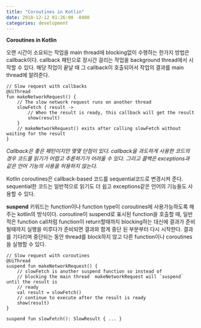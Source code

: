 ```yaml
---
title: "Coroutines in Kotlin"
date: 2018-12-12 01:26:00 -0400
categories: development
---
```


**Coroutines in Kotlin**

오랜 시간이 소요되는 작업을 main thread에 blocking없이 수행하는 한가지 방법은 callback이다. callback 패턴으로 장시간 걸리는 작업을 background thread에서 시작할 수 있다. 해당 작업이 끝날 때 그 callback이 호출되어서 작업의 결과를 main thread에 알려준다.

```
// Slow request with callbacks
@UiThread
fun makeNetworkRequest() {
    // The slow network request runs on another thread
    slowFetch { result ->
        // When the result is ready, this callback will get the result
        show(result)
    }
    // makeNetworkRequest() exits after calling slowFetch without waiting for the result
}
```

*Callback은 좋은 패턴이지만 몇몇 단점이 있다. callback을 과도하게 사용한 코드의 경우 코드를 읽기가 어렵고 추론하기가 어려울 수 있다. 그리고 콜백은 exceptions과 같은 언어 기능의 사용을 허용하지 않는다.*

Kotlin coroutines은 callback-based 코드를 sequential코드로 변경시켜 준다. sequential한 코드는 일반적으로 읽기도 더 쉽고 exceptions같은 언어의 기능들도 사용할 수 있다.


**suspend** 키워드는 function이나 function type이 coroutines에 사용가능하도록 해주는 kotlin의 방식이다. coroutine이 suspend로 표시된 function을 호출할 때, 일반적은 function call처럼 function이 return할때까지 blocking하는 대신에 결과가 준비 될때까지 실행을 미루다가 준비되면 결과와 함게 중단 된 부분부터 다시 시작한다.
결과를 기다리며 중단되는 동안 thread를 block하지 않고 다른 function이나 coroutines을 실행할 수 있다.

```
// Slow request with coroutines
@UiThread
suspend fun makeNetworkRequest() {
    // slowFetch is another suspend function so instead of 
    // blocking the main thread  makeNetworkRequest will `suspend` until the result is 
    // ready
    val result = slowFetch()
    // continue to execute after the result is ready
    show(result)
}

suspend fun slowFetch(): SlowResult { ... }
```
